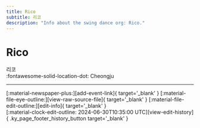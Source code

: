```yaml
---
title: Rico
subtitle: 리코
description: "Info about the swing dance org: Rico."
---
```


# Rico

리코  
:fontawesome-solid-location-dot: Cheongju  


---

<div class="ky_page_footer" markdown>
<div class="ky_page_footer_trailing" markdown="span">
[:material-newspaper-plus:][add-event-link]{ target='_blank' }
[:material-file-eye-outline:][view-raw-source-file]{ target='_blank' }
[:material-file-edit-outline:][edit-info]{ target='_blank' }
</div>
<div class="ky_page_footer_leading" markdown="span">
[:material-clock-edit-outline: 2024-06-30T10:35:00 UTC][view-edit-history]{ .ky_page_footer_history_button target='_blank' }
</div>
</div>

[add-event-link]: https://github.com/swingdance/events/issues/new?assignees=&labels=add+event&projects=&template=02-add_entity.yml&title=%5Bko_KR%5D%20Add%20Event%3A%20%3CName%3E&region=ko_KR&province=Cheongju&city=Cheongju&org_id=rico "Add Event"
[view-raw-source-file]: https://github.com/swingdance/orgs/blob/main/ko_KR/rico.json "View Raw Source File"
[edit-info]: https://github.com/swingdance/orgs/issues/new?assignees=&labels=update+org&projects=&template=03-update_entity.yml&title=%5Bko_KR%5D%20Update%20Org%3A%20Rico&region=ko_KR&id=rico&name=Rico "Edit Info"

[view-edit-history]: https://github.com/swingdance/orgs/commits/main/ko_KR/rico.json "View Edit History"
